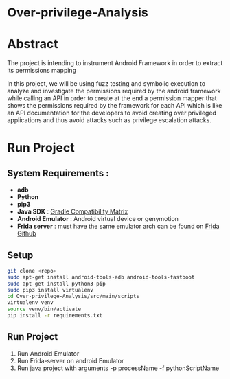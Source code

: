 Over-privilege-Analysis
===

# Abstract 
The project is intending to instrument Android Framework in order to extract its permissions mapping

In this project, we will be using fuzz testing and symbolic execution to analyze and investigate the permissions required by the android framework while calling an API in order to create at the end a permission mapper that shows the permissions required by the framework for each API which is like an API documentation for the developers to avoid creating over privileged applications and thus avoid attacks such as privilege escalation attacks.

# Run Project  
## System Requirements :
* **adb** 
* **Python**
* **pip3**
* **Java SDK** : [Gradle Compatibility Matrix](https://docs.gradle.org/current/userguide/compatibility.html#:~:text=A%20Java%20version%20between%208,compilation%20and%20forked%20test%20execution.)
* **Android Emulator** : Android virtual device or genymotion 
* **Frida server** : must have the same emulator arch can be found on [Frida Github](https://github.com/frida/frida/releases)
## Setup
```bash 
git clone <repo>
sudo apt-get install android-tools-adb android-tools-fastboot
sudo apt-get install python3-pip
sudo pip3 install virtualenv 
cd Over-privilege-Analysis/src/main/scripts
virtualenv venv 
source venv/bin/activate
pip install -r requirements.txt
```
## Run Project 
1. Run Android Emulator
2. Run Frida-server on android Emulator
3. Run java project with arguments -p processName -f pythonScriptName


